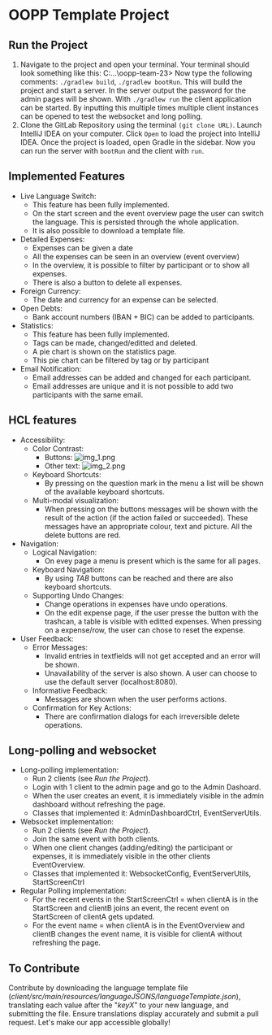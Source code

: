 # OOPP Template Project

## **Run the Project**

1) Navigate to the project and open your terminal.
Your terminal should look something like this: C:\...\oopp-team-23>
Now type the following comments:
`./gradlew build`, `./gradlew bootRun`. This will build the project and start a server.
In the server output the password for the admin pages will be shown.
With `./gradlew run` the client application can be started.
By inputting this multiple times multiple client instances
can be opened to test the websocket and long polling.
2) Clone the GitLab Repository using the terminal `(git clone URL)`. Launch IntelliJ IDEA on your computer. Click `Open` to load the project into IntelliJ IDEA. Once the project is loaded, open Gradle in the sidebar. Now you can run the server with `bootRun` and the client with `run`.



## **Implemented Features**

- Live Language Switch: 
  - This feature has been fully implemented. 
  - On the start screen and the event overview page the user can switch the language. This is persisted through the whole application.
  - It is also possible to download a template file.
- Detailed Expenses: 
  - Expenses can be given a date
  - All the expenses can be seen in an overview (event overview)
  - In the overview, it is possible to filter by participant or to show all expenses. 
  - There is also a button to delete all expenses.
- Foreign Currency: 
  - The date and currency for an expense can be selected.
- Open Debts: 
  - Bank account numbers (IBAN + BIC) can be added to participants.
- Statistics:
  - This feature has been fully implemented. 
  - Tags can be made, changed/editted and deleted.
  - A pie chart is shown on the statistics page.
  - This pie chart can be filtered by tag or by participant
- Email Notification: 
  - Email addresses can be added and changed for each participant.
  - Email addresses are unique and it is not possible to add two participants with the same email.

## **HCL features**

- Accessibility:
    - Color Contrast:
      - Buttons: ![img_1.png](img_1.png)
      - Other text: ![img_2.png](img_2.png)
    - Keyboard Shortcuts:
      - By pressing on the question mark in the menu a list will be shown of the available keyboard shortcuts.
    - Multi-modal visualization:
      - When pressing on the buttons messages will be shown with the result of the action (if the action failed or succeeded). These messages have an appropriate colour, text and picture. All the delete buttons are red.
- Navigation:
    - Logical Navigation: 
      - On evey page a menu is present which is the same for all pages.
    - Keyboard Navigation: 
      - By using _TAB_ buttons can be reached and there are also keyboard shortcuts.
    - Supporting Undo Changes: 
      - Change operations in expenses have undo operations. 
      - On the edit expense page, if the user presse the button with the trashcan, a table is visible with editted expenses. When pressing on a expense/row, the user can chose to reset the expense.
- User Feedback:
    - Error Messages: 
      - Invalid entries in textfields will not get accepted and an error will be shown. 
      - Unavailability of the server is also shown. A user can choose to use the default server (localhost:8080).
    - Informative Feedback: 
      - Messages are shown when the user performs actions.
    - Confirmation for Key Actions: 
      - There are confirmation dialogs for each irreversible delete operations.


## **Long-polling and websocket**

- Long-polling implementation:
  - Run 2 clients (see _Run the Project_).
  - Login with 1 client to the admin page and go to the Admin Dashoard.
  - When the user creates an event, it is immediately visible in the admin dashboard without refreshing the page.
  - Classes that implemented it: AdminDashboardCtrl, EventServerUtils.
- Websocket implementation:
  - Run 2 clients (see _Run the Project_).
  - Join the same event with both clients. 
  - When one client changes (adding/editing) the participant or expenses, it is immediately visible in the other clients EventOverview.
  - Classes that implemented it: WebsocketConfig, EventServerUtils, StartScreenCtrl
- Regular Polling implementation:
  - For the recent events in the StartScreenCtrl = when clientA is in the StartScreen and clientB joins an event, the recent event on StartScreen of clientA gets updated.  
  - For the event name = when clientA is in the EventOverview and clientB changes the event name, it is visible for clientA without refreshing the page.

## **To Contribute**
Contribute by downloading the language template file (_client/src/main/resources/languageJSONS/languageTemplate.json_), translating each value after the "_keyX_" to your new language, and submitting the file. 
Ensure translations display accurately and submit a pull request. Let's make our app accessible globally!

